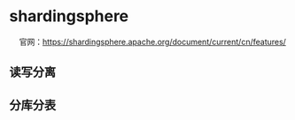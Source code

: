 

# shardingsphere

<!-- 
sharding-jdbc与Sharding-Proxy
https://www.jianshu.com/p/20c0d4114632


***ShardingSphere-JDBC5.1.0读写分离配置示例（Java Config）
https://blog.csdn.net/qq_31226223/article/details/123815551
~~shardingsphere 4.1新版 如何配置mybatis多数据源
https://blog.csdn.net/bert589998/article/details/110629529


系列文章
https://blog.csdn.net/linzhefeng89/category_10701422.html?utm_source=BWXQ_bottombtn&spm=1001.2101.3001.4225

-->
<!-- 
ShardingSphere内核原理 
https://mp.weixin.qq.com/s/hPJHCKcptRYvKQPZRz6Tdg
-->

<!-- 
ShardingSphere
https://mp.weixin.qq.com/s?__biz=MzAxNTM4NzAyNg==&mid=2247488500&idx=1&sn=108bf704a54b0a9638e84698deb3ce4c&chksm=9b858309acf20a1fc606f6d140e9638072405011829bb8decc906a648d3f2f75441c0adac869&token=1691474648&lang=zh_CN#rd



分片策略
https://segmentfault.com/a/1190000037706070
https://www.cnblogs.com/mr-yang-localhost/p/8313360.html

SpringBoot整合Mybatis和ShardingJDBC实现读写分离
https://blog.csdn.net/kangswx/article/details/97273995  

ShardingSphere-JDBC整合druid配置数据源
https://blog.csdn.net/zwjzone/article/details/124387026


-->

&emsp; 官网：https://shardingsphere.apache.org/document/current/cn/features/  

## 读写分离  



## 分库分表  





